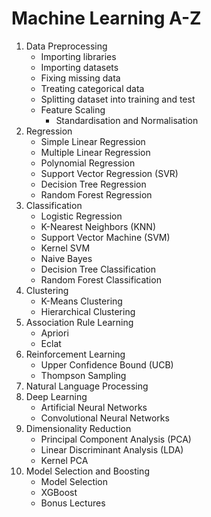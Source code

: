 # Machine Learning A-Z

1. Data Preprocessing
    * Importing libraries
    * Importing datasets
    * Fixing missing data
    * Treating categorical data
    * Splitting dataset into training and test
    * Feature Scaling
        * Standardisation and Normalisation
2. Regression
    * Simple Linear Regression
    * Multiple Linear Regression
    * Polynomial Regression
    * Support Vector Regression (SVR)
    * Decision Tree Regression
    * Random Forest Regression
3. Classification
    * Logistic Regression
    * K-Nearest Neighbors (KNN)
    * Support Vector Machine (SVM)
    * Kernel SVM
    * Naive Bayes
    * Decision Tree Classification
    * Random Forest Classification
4. Clustering
    * K-Means Clustering
    * Hierarchical Clustering
5. Association Rule Learning
    * Apriori
    * Eclat
6. Reinforcement Learning
    * Upper Confidence Bound (UCB)
    * Thompson Sampling
7. Natural Language Processing
8. Deep Learning
    * Artificial Neural Networks
    * Convolutional Neural Networks
9. Dimensionality Reduction
    * Principal Component Analysis (PCA)
    * Linear Discriminant Analysis (LDA)
    * Kernel PCA
10. Model Selection and Boosting
    * Model Selection
    * XGBoost
    * Bonus Lectures
